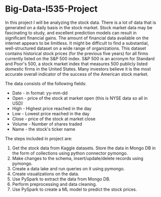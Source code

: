 # Big-Data-I535-Project



In this project I will be analyzing the stock data. There is a lot of data that is generated on a daily basis in the stock market. Stock market data may be fascinating to study, and excellent prediction models can result in significant financial gains. The amount of financial data available on the internet appears to be limitless. It might be difficult to find a substantial, well-structured dataset on a wide range of organizations. This dataset contains historical stock prices (for the previous five years) for all firms currently listed on the S&P 500 index. S&P 500 is an acronym for Standard and Poor's 500, a stock market index that measures 500 publicly listed domestic firms in the United States. Many investors believe it is the most accurate overall indicator of the success of the American stock market.  

The data consists of the following fields:  
 - Date - in format: yy-mm-dd
- Open - price of the stock at market open (this is NYSE data so all in USD)
- High - Highest price reached in the day
- Low - Lowest price reached in the day
- Close - price of the stock at market close
- Volume - Number of shares traded
- Name - the stock's ticker name

The steps included in project are: 
1) Get the stock data from Kaggle datasets. Store the data in Mongo DB in the form of collections using python connector pymongo. 
2) Make changes to the schema, insert/update/delete records using pymongo. 
3) Create a data lake and run queries on it using pymongo. 
4) Create visualizations on the data. 
5) Use PySpark to extract the data from Mongo DB. 
6) Perform preprocessing and data cleaning. 
7) Use PySpark to create a ML model to predict the stock prices. 
